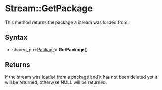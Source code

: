 # Stream::GetPackage

This method returns the package a stream was loaded from.

## Syntax

- shared_ptr<[Package](Package.md)\> **GetPackage**()

## Returns

If the stream was loaded from a package and it has not been deleted yet it will be returned, otherwise NULL will be returned.

